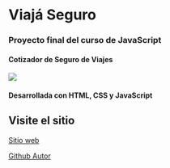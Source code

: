# Viajá Seguro

### Proyecto final del curso de JavaScript

#### Cotizador de Seguro de Viajes

![](https://res.cloudinary.com/diiphots8/image/upload/v1724194284/Captura_de_pantalla_2024-08-20_a_las_19.49.22_qyfthx.png)

#### Desarrollada con HTML, CSS y JavaScript

## Visite el sitio

[Sitio web](https://solprinzen-viajaseguro.netlify.app)

[Github Autor](https://github.com/solprinz)

#### 
